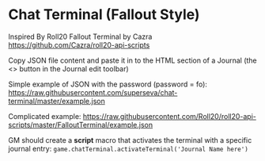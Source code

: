 # Chat Terminal (Fallout Style)

Inspired By Roll20 Fallout Terminal by Cazra
https://github.com/Cazra/roll20-api-scripts

Copy JSON file content and paste it in to the HTML section of a Journal
(the <> button in the Journal edit toolbar)

Simple example of JSON with the password (password = fo): https://raw.githubusercontent.com/superseva/chat-terminal/master/example.json

Complicated example: https://raw.githubusercontent.com/Roll20/roll20-api-scripts/master/FalloutTerminal/example.json 

GM should create a **script** macro that activates the terminal with a specific journal entry:
``` game.chatTerminal.activateTerminal('Journal Name here') ```

